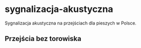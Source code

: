 # sygnalizacja-akustyczna

Sygnalizacja akustyczna na przejściach dla pieszych w Polsce.

## Przejścia bez torowiska

<audio src="https://github.com/rotnicki/sygnalizacja-akustyczna/blob/master/dzwieki/bez-torowiska/bez-torowiska-zielone-ciagle.mp3"><audio/>
